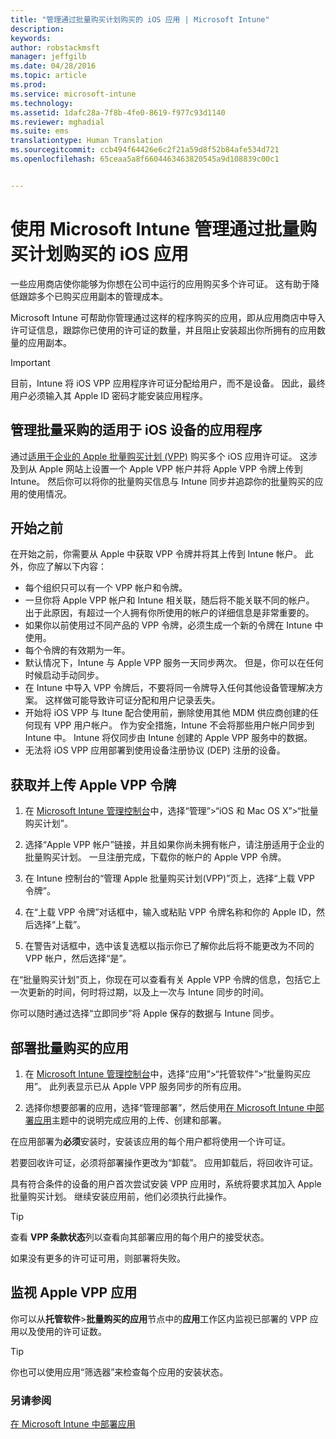 ```yaml
---
title: "管理通过批量购买计划购买的 iOS 应用 | Microsoft Intune"
description: 
keywords: 
author: robstackmsft
manager: jeffgilb
ms.date: 04/28/2016
ms.topic: article
ms.prod: 
ms.service: microsoft-intune
ms.technology: 
ms.assetid: 1dafc28a-7f8b-4fe0-8619-f977c93d1140
ms.reviewer: mghadial
ms.suite: ems
translationtype: Human Translation
ms.sourcegitcommit: ccb494f64426e6c2f21a59d8f52b84afe534d721
ms.openlocfilehash: 65ceaa5a8f6604463463820545a9d108839c00c1


---
```


# 使用 Microsoft Intune 管理通过批量购买计划购买的 iOS 应用
一些应用商店使你能够为你想在公司中运行的应用购买多个许可证。 这有助于降低跟踪多个已购买应用副本的管理成本。

Microsoft Intune 可帮助你管理通过这样的程序购买的应用，即从应用商店中导入许可证信息，跟踪你已使用的许可证的数量，并且阻止安装超出你所拥有的应用数量的应用副本。

> [!Important]
> 目前，Intune 将 iOS VPP 应用程序许可证分配给用户，而不是设备。 因此，最终用户必须输入其 Apple ID 密码才能安装应用程序。

## 管理批量采购的适用于 iOS 设备的应用程序
通过[适用于企业的 Apple 批量购买计划 (VPP)](http://www.apple.com/business/vpp/) 购买多个 iOS 应用许可证。 这涉及到从 Apple 网站上设置一个 Apple VPP 帐户并将 Apple VPP 令牌上传到 Intune。  然后你可以将你的批量购买信息与 Intune 同步并追踪你的批量购买的应用的使用情况。

## 开始之前
在开始之前，你需要从 Apple 中获取 VPP 令牌并将其上传到 Intune 帐户。 此外，你应了解以下内容：

* 每个组织只可以有一个 VPP 帐户和令牌。
* 一旦你将 Apple VPP 帐户和 Intune 相关联，随后将不能关联不同的帐户。 出于此原因，有超过一个人拥有你所使用的帐户的详细信息是非常重要的。
* 如果你以前使用过不同产品的 VPP 令牌，必须生成一个新的令牌在 Intune 中使用。
* 每个令牌的有效期为一年。
* 默认情况下，Intune 与 Apple VPP 服务一天同步两次。 但是，你可以在任何时候启动手动同步。
* 在 Intune 中导入 VPP 令牌后，不要将同一令牌导入任何其他设备管理解决方案。 这样做可能导致许可证分配和用户记录丢失。
* 开始将 iOS VPP 与 Itune 配合使用前，删除使用其他 MDM 供应商创建的任何现有 VPP 用户帐户。 作为安全措施，Intune 不会将那些用户帐户同步到 Intune 中。 Intune 将仅同步由 Intune 创建的 Apple VPP 服务中的数据。 
* 无法将 iOS VPP 应用部署到使用设备注册协议 (DEP) 注册的设备。

## 获取并上传 Apple VPP 令牌

1.  在 [Microsoft Intune 管理控制台](https://manage.microsoft.com)中，选择“管理”&gt;“iOS 和 Mac OS X”&gt;“批量购买计划”。

2.  选择“Apple VPP 帐户”链接，并且如果你尚未拥有帐户，请注册适用于企业的批量购买计划。 一旦注册完成，下载你的帐户的 Apple VPP 令牌。

3.  在 Intune 控制台的“管理 Apple 批量购买计划(VPP)”页上，选择“上载 VPP 令牌”。

4.  在“上载 VPP 令牌”对话框中，输入或粘贴 VPP 令牌名称和你的 Apple ID，然后选择“上载”。

5.  在警告对话框中，选中该复选框以指示你已了解你此后将不能更改为不同的 VPP 帐户，然后选择“是”。

在“批量购买计划”页上，你现在可以查看有关 Apple VPP 令牌的信息，包括它上一次更新的时间，何时将过期，以及上一次与 Intune 同步的时间。

你可以随时通过选择“立即同步”将 Apple 保存的数据与 Intune 同步。

## 部署批量购买的应用

1.  在 [Microsoft Intune 管理控制台](https://manage.microsoft.com)中，选择“应用”&gt;“托管软件”&gt;“批量购买应用”。 此列表显示已从 Apple VPP 服务同步的所有应用。

2.  选择你想要部署的应用，选择“管理部署”，然后使用[在 Microsoft Intune 中部署应用](deploy-apps-in-microsoft-intune.md)主题中的说明完成应用的上传、创建和部署。

在应用部署为**必须**安装时，安装该应用的每个用户都将使用一个许可证。

若要回收许可证，必须将部署操作更改为“卸载”。 应用卸载后，将回收许可证。

具有符合条件的设备的用户首次尝试安装 VPP 应用时，系统将要求其加入 Apple 批量购买计划。 继续安装应用前，他们必须执行此操作。

> [!TIP]
> 查看 **VPP 条款状态**列以查看向其部署应用的每个用户的接受状态。

如果没有更多的许可证可用，则部署将失败。

## 监视 Apple VPP 应用
你可以从**托管软件**&gt;**批量购买的应用**节点中的**应用**工作区内监视已部署的 VPP 应用以及使用的许可证数。

> [!TIP]
> 你也可以使用应用“筛选器”来检查每个应用的安装状态。

### 另请参阅
[在 Microsoft Intune 中部署应用](deploy-apps-in-microsoft-intune.md)




<!--HONumber=Jun16_HO4-->



